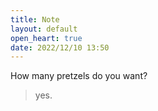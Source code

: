 ```yaml
---
title: Note
layout: default
open_heart: true
date: 2022/12/10 13:50
---
```


How many pretzels do you want?

> yes.

